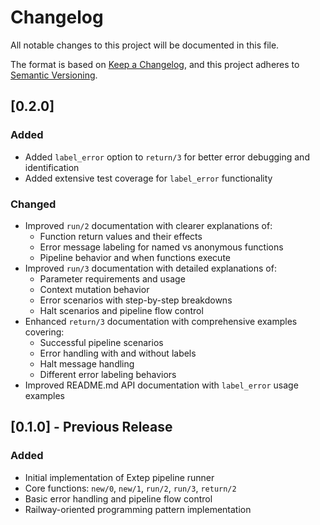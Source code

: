 # Changelog

All notable changes to this project will be documented in this file.

The format is based on [Keep a Changelog](https://keepachangelog.com/en/1.0.0/),
and this project adheres to [Semantic Versioning](https://semver.org/spec/v2.0.0.html).

## [0.2.0]

### Added

- Added `label_error` option to `return/3` for better error debugging and identification
- Added extensive test coverage for `label_error` functionality

### Changed

- Improved `run/2` documentation with clearer explanations of:
  - Function return values and their effects
  - Error message labeling for named vs anonymous functions
  - Pipeline behavior and when functions execute
- Improved `run/3` documentation with detailed explanations of:
  - Parameter requirements and usage
  - Context mutation behavior
  - Error scenarios with step-by-step breakdowns
  - Halt scenarios and pipeline flow control
- Enhanced `return/3` documentation with comprehensive examples covering:
  - Successful pipeline scenarios
  - Error handling with and without labels
  - Halt message handling
  - Different error labeling behaviors
- Improved README.md API documentation with `label_error` usage examples

## [0.1.0] - Previous Release

### Added

- Initial implementation of Extep pipeline runner
- Core functions: `new/0`, `new/1`, `run/2`, `run/3`, `return/2`
- Basic error handling and pipeline flow control
- Railway-oriented programming pattern implementation

